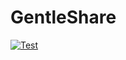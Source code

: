 # GentleShare

[![Test](https://github.com/Matthieu-LAURENT39/GentleShare/actions/workflows/test.yaml/badge.svg)](https://github.com/Matthieu-LAURENT39/GentleShare/actions/workflows/test.yaml)